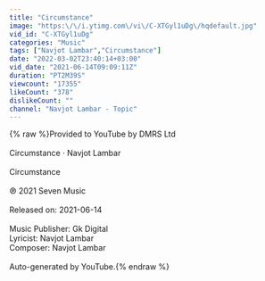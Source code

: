 ```yaml
---
title: "Circumstance"
image: "https:\/\/i.ytimg.com\/vi\/C-XTGyl1uDg\/hqdefault.jpg"
vid_id: "C-XTGyl1uDg"
categories: "Music"
tags: ["Navjot Lambar","Circumstance"]
date: "2022-03-02T23:40:14+03:00"
vid_date: "2021-06-14T09:09:11Z"
duration: "PT2M39S"
viewcount: "17355"
likeCount: "378"
dislikeCount: ""
channel: "Navjot Lambar - Topic"
---
```

{% raw %}Provided to YouTube by DMRS Ltd<br /><br />Circumstance · Navjot Lambar<br /><br />Circumstance<br /><br />℗ 2021 Seven Music<br /><br />Released on: 2021-06-14<br /><br />Music  Publisher: Gk Digital<br />Lyricist: Navjot Lambar<br />Composer: Navjot Lambar<br /><br />Auto-generated by YouTube.{% endraw %}
